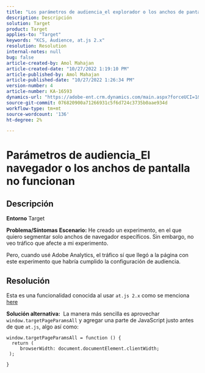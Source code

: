 ```yaml
---
title: "Los parámetros de audiencia_el explorador o los anchos de pantalla no funcionan"
description: Descripción
solution: Target
product: Target
applies-to: "Target"
keywords: "KCS, Audience, at.js 2.x"
resolution: Resolution
internal-notes: null
bug: false
article-created-by: Amol Mahajan
article-created-date: "10/27/2022 1:19:10 PM"
article-published-by: Amol Mahajan
article-published-date: "10/27/2022 1:26:34 PM"
version-number: 4
article-number: KA-16593
dynamics-url: "https://adobe-ent.crm.dynamics.com/main.aspx?forceUCI=1&pagetype=entityrecord&etn=knowledgearticle&id=20c534f0-f955-ed11-bba2-6045bd006793"
source-git-commit: 076820900a71266931c5f6d724c3735b0aae934d
workflow-type: tm+mt
source-wordcount: '136'
ht-degree: 2%

---
```


# Parámetros de audiencia_El navegador o los anchos de pantalla no funcionan

## Descripción

<b>Entorno</b>
Target


<b>Problema/Síntomas</b>
<b>Escenario:</b> He creado un experimento, en el que quiero segmentar solo anchos de navegador específicos. Sin embargo, no veo tráfico que afecte a mi experimento.

Pero, cuando usé Adobe Analytics, el tráfico sí que llegó a la página con este experimento que habría cumplido la configuración de audiencia.


## Resolución


Esta es una funcionalidad conocida al usar `at.js 2.x` como se menciona [here](https://experienceleague.adobe.com/docs/target/using/implement-target/client-side/at-js-implementation/upgrading-from-atjs-1x-to-atjs-20.html?lang=en#:~:text=displayed%20and%20applied.-,que%20at.js%201.x%20parameters%20for%20creating%20audiences%20are%20not%20supported%20in%20at.js%202.x%3F,-%20following%20at)

<b>Solución alternativa:</b> 
La manera más sencilla es aprovechar `window.targetPageParamsAll` y agregar una parte de JavaScript justo antes de que `at.js`, algo así como:




```
window.targetPageParamsAll = function () {
  return (
     browserWidth: document.documentElement.clientWidth;
 );
```


`}`


